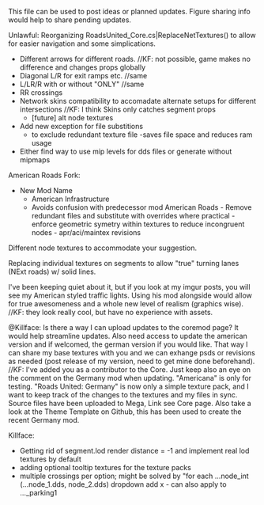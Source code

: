 ﻿This file can be used to post ideas or planned updates. Figure sharing info would help to share pending updates.

Unlawful:	Reorganizing RoadsUnited_Core.cs|ReplaceNetTextures() to allow for easier navigation and some simplications.
   - Different arrows for different roads. //KF: not possible, game makes no difference and changes props globally
   - Diagonal L/R for exit ramps etc. //same
   - L/LR/R with or without "ONLY" //same
   - RR crossings
   - Network skins compatibility to accomadate alternate setups for different intersections  //KF: I think Skins only catches segment props
     - [future] alt node textures
   - Add new exception for file substitions
     - to exclude redundant texture file
       -saves file space and reduces ram usage
   - Either find way to use mip levels for dds files or generate without mipmaps

American Roads Fork:
   - New Mod Name
     - American Infrastructure
     - Avoids confusion with predecessor mod American Roads
    - Remove redundant files and substitute with overrides where practical
    - enforce geometric symetry within textures to reduce incongruent nodes
    - apr/aci/maintex revisions

Different node textures to accommodate your suggestion.

Replacing individual textures on segments to allow "true" turning lanes (NExt roads) w/ solid lines.

I've been keeping quiet about it, but if you look at my imgur posts, you will see my American styled traffic lights. Using his mod alongside would allow for true awesomeness and a whole new level of realism (graphics wise). //KF: they look really cool, but have no experience with assets. 

@Killface: Is there a way I can upload updates to the coremod page? It would help streamline updates. Also need access to update the american version and if welcomed, the german version if you would like. That way I can share my base textures with you and we can exhange psds or revisions as needed (post release of my version, need to get mine done beforehand). //KF: I've added you as a contributor to the Core. Just keep also an eye on the comment on the Germany mod when updating. "Americana" is only for testing. "Roads United: Germany" is now only a simple texture pack, and I want to keep track of the changes to the textures and my files in sync. Source files have been uploaded to Mega, Link see Core page. Also take a look at the Theme Template on Github, this has been used to create the recent Germany mod. 

Killface:  
- Getting rid of segment.lod render distance = -1 and implement real lod textures by default
- adding optional tooltip textures for the texture packs
- multiple crossings per option; might be solved by "for each ...node_int (...node_1.dds, node_2.dds) dropdown add x - can also apply to ..._parking1
